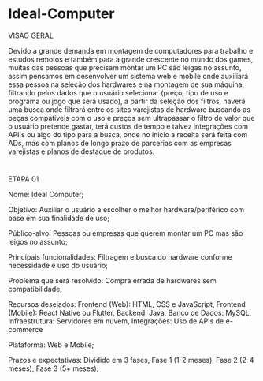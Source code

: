 # Ideal-Computer

VISÃO GERAL

Devido a grande demanda em montagem de computadores para trabalho e estudos remotos e também para a grande crescente no mundo dos games, muitas das pessoas que precisam montar um PC são leigas no assunto, assim pensamos em desenvolver um sistema web e mobile onde auxiliará essa pessoa na seleção dos hardwares e na montagem de sua máquina, filtrando pelos dados que o usuário selecionar (preço, tipo de uso e programa ou jogo que será usado), a partir da seleção dos filtros, haverá uma busca onde filtrará entre os sites varejistas de hardware buscando as peças compatíveis com o uso e preços sem ultrapassar o filtro de valor que o usuário pretende gastar, terá custos de tempo e talvez integrações com API's ou algo do tipo para a busca, onde no inicio a receita será feita com ADs, mas com planos de longo prazo de parcerias com as empresas varejistas e planos de destaque de produtos.

#

ETAPA 01

Nome:  Ideal Computer;

Objetivo: Auxiliar o usuário a escolher o melhor hardware/periférico com base em sua finalidade de uso;

Público-alvo: Pessoas ou empresas que querem montar um PC mas são leigos no assunto;

Principais funcionalidades: Filtragem e busca do hardware conforme necessidade e uso do usuário;

Problema que será resolvido: Compra errada de hardwares sem compatibilidade;

Recursos desejados: Frontend (Web): HTML, CSS e JavaScript, Frontend (Mobile): React Native ou Flutter, Backend: Java, Banco de Dados: MySQL, Infraestrutura: Servidores em nuvem, Integrações: Uso de APIs de e-commerce

Plataforma: Web e Mobile;

Prazos e expectativas: Dividido em 3 fases, Fase 1 (1-2 meses), Fase 2 (2-4 meses), Fase 3 (5+ meses);
